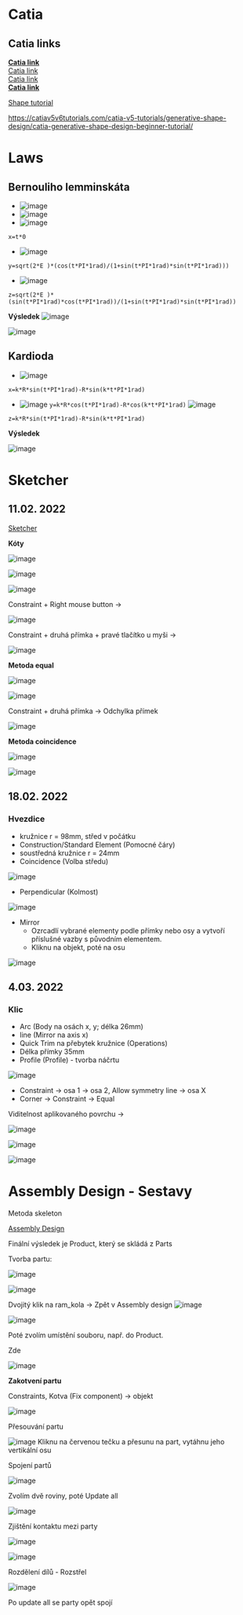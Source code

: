 # Catia
Catia links
---
<strong><a href ="http://catiadoc.free.fr/online/sdgug_C2/sdgugwd0100.htm">Catia link</a><br></strong>
<a href ="http://yvonet.florent.free.fr/SERVEUR/COURS%20CATIA/CATIA%20Shape%20Design%20and%20Styling/GSD_F/Student/EDU_CAT_EN_GSD_FF_V5R19_toprint.pdf">Catia link</a><br>
<a href = "https://www.wichita.edu/industry_and_defense/NIAR/Documents/Wireframe-and-Surfaces-2019x.pdf">Catia link</a><br>
<strong><a href= "https://catiahelp.azurewebsites.net/English/GsdUserMap/gsd-r-ui-MenuBar.htm">Catia link</a></strong>

<a href="http://www.catia-forum.cz/manual-catia/shape/">Shape tutorial</a>

https://catiav5v6tutorials.com/catia-v5-tutorials/generative-shape-design/catia-generative-shape-design-beginner-tutorial/

# Laws
Bernouliho lemminskáta
---

- ![image](https://user-images.githubusercontent.com/90755554/150954410-b93775c1-2a25-4402-b20f-a4b240a207ff.png)<br>
- ![image](https://user-images.githubusercontent.com/90755554/150954437-5b671b7b-1349-4f63-b77f-771dfd8aef41.png)<br>
- ![image](https://user-images.githubusercontent.com/90755554/150955339-6a54f931-9b92-421e-998c-8edd23481bb7.png)<br>

 ``
 x=t*0
 ``
 
- ![image](https://user-images.githubusercontent.com/90755554/150954379-df31b210-f1f5-4ce5-8b0d-d5fdc27b181c.png)<br>

``
 y=sqrt(2*E )*(cos(t*PI*1rad)/(1+sin(t*PI*1rad)*sin(t*PI*1rad)))
 ``
 
- ![image](https://user-images.githubusercontent.com/90755554/150955135-b71617e2-372f-48db-9a25-52c34ef91539.png)<br>

 ``
z=sqrt(2*E )*(sin(t*PI*1rad)*cos(t*PI*1rad))/(1+sin(t*PI*1rad)*sin(t*PI*1rad))
 ``

<b>Výsledek</b>
![image](https://user-images.githubusercontent.com/90755554/150955247-38f09c03-8f13-49f0-9bd1-82af99aa0627.png)<br>

![image](https://user-images.githubusercontent.com/90755554/150957162-e5371787-6d8b-442f-87bf-e4dd22ef76c1.png)

Kardioda
---

- ![image](https://user-images.githubusercontent.com/90755554/150958707-e5358335-ca76-4de7-b555-5bb18de3c57f.png)

``
x=k*R*sin(t*PI*1rad)-R*sin(k*t*PI*1rad)
``
- ![image](https://user-images.githubusercontent.com/90755554/150958800-951a9d8c-6391-42f5-b2a6-b06e15019267.png)
``
y=k*R*cos(t*PI*1rad)-R*cos(k*t*PI*1rad)
``
![image](https://user-images.githubusercontent.com/90755554/150958920-e74ea51e-8a59-490e-81ea-22ef20ae2285.png)

``
z=k*R*sin(t*PI*1rad)-R*sin(k*t*PI*1rad)
``

<b>Výsledek</b><br>

![image](https://user-images.githubusercontent.com/90755554/150959090-69bdd79e-079d-483e-9f85-509d3228e10c.png)

# Sketcher

11.02. 2022
---

<a href="http://www.catia-forum.cz/manual-catia/sketcher/">Sketcher</a>

<b>Kóty</b>

![image](https://user-images.githubusercontent.com/90755554/153572883-de4771fa-36d0-4879-aad5-35b36bccc882.png)

![image](https://user-images.githubusercontent.com/90755554/153572959-e79625b8-cac1-4a79-98ee-cef155d96633.png)

![image](https://user-images.githubusercontent.com/90755554/153573273-d7b4bd1f-83c2-46a0-99ad-ad0a9b71d5eb.png)

Constraint + Right mouse button ->

![image](https://user-images.githubusercontent.com/90755554/153574156-60716534-b269-4d72-bf57-c43a4914a0d7.png)

Constraint + druhá přímka + pravé tlačítko u myši ->

![image](https://user-images.githubusercontent.com/90755554/153574604-9e0d46ac-d804-43a9-b7b0-faaf7a674bc6.png)

<b>Metoda equal</b>

![image](https://user-images.githubusercontent.com/90755554/153574886-7238b5d9-dc08-4c80-86d9-240c9cf5452d.png)


![image](https://user-images.githubusercontent.com/90755554/153574830-7fd4abce-8210-40a0-a380-a5efbd80e6af.png)

Constraint + druhá přímka -> Odchylka přímek

![image](https://user-images.githubusercontent.com/90755554/153575006-d39c853b-00dd-44c1-b133-141dde581c69.png)


<b>Metoda coincidence</b>

![image](https://user-images.githubusercontent.com/90755554/153575253-1e0a6788-61ba-41b5-ae79-1d2fa7900662.png)

![image](https://user-images.githubusercontent.com/90755554/153575282-313f7cb6-df56-44db-994b-079b7fd1ad67.png)

18.02. 2022
---
### Hvezdice
- kružnice r = 98mm, střed v počátku
- Construction/Standard Element (Pomocné čáry)
- soustředná kružnice r = 24mm
- Coincidence (Volba středu)

![image](https://user-images.githubusercontent.com/90755554/154662116-b367a352-66a2-4bcd-9bb2-ec27a916fd3b.png)

- Perpendicular (Kolmost)

![image](https://user-images.githubusercontent.com/90755554/154662689-d083c641-9d1c-490d-ad37-031ae511cc1d.png)
- Mirror
  - Ozrcadlí vybrané elementy podle přímky nebo osy a vytvoří příslušné vazby s původním elementem.
  - Kliknu na objekt, poté na osu

![image](https://user-images.githubusercontent.com/90755554/154664823-175fe7c1-6bbc-4bae-8947-8d2525b7429c.png)

4.03. 2022
---
### Klic
- Arc (Body na osách x, y; délka 26mm)
- line (Mirror na axis x)
- Quick Trim na přebytek kružnice (Operations)
- Délka přímky 35mm
- Profile (Profile) - tvorba náčrtu

![image](https://user-images.githubusercontent.com/90755554/156743114-e7114561-77c7-4bfa-ab26-0f05fefe8fa0.png)

- Constraint -> osa 1 -> osa 2, Allow symmetry line -> osa X
- Corner -> Constraint -> Equal

Viditelnost aplikovaného povrchu ->

![image](https://user-images.githubusercontent.com/90755554/156751257-00408277-9856-4f90-9826-8db6bf8819b8.png)

![image](https://user-images.githubusercontent.com/90755554/157849145-851ddfaf-449a-4e45-977c-6331af3da629.png)

![image](https://user-images.githubusercontent.com/90755554/157849178-b87fd411-2df4-4f77-b65f-530b851cc05d.png)


# Assembly Design - Sestavy

Metoda skeleton

<a href="http://catiadoc.free.fr/online/CATIAfr_C2/asmugCATIAfrs.htm">Assembly Design</a>

Finální výsledek je Product, který se skládá z Parts

Tvorba partu: 

![image](https://user-images.githubusercontent.com/90755554/162401748-d7e722f5-c5e5-4ff5-888f-f7acd1105ff6.png)



![image](https://user-images.githubusercontent.com/90755554/162401971-da073da1-154f-4c67-858f-48c246916008.png)

Dvojitý klik na ram_kola -> Zpět v Assembly design
![image](https://user-images.githubusercontent.com/90755554/162407098-0aefe042-a7d2-4e77-98c3-7b3d5b7eddb8.png)


![image](https://user-images.githubusercontent.com/90755554/165914397-921acb85-1e63-48b8-80a6-80d93b8ded8a.png)

Poté zvolím umístění souboru, např. do Product.

Zde

![image](https://user-images.githubusercontent.com/90755554/165914539-ccd82d8c-404b-4e17-8c1b-037823ddcdff.png)

**Zakotvení partu**

Constraints, Kotva (Fix component) -> objekt

![image](https://user-images.githubusercontent.com/90755554/165915289-dd5352d6-ff30-4ed0-b5b1-be533ed6d1ff.png)

Přesouvání partu

![image](https://user-images.githubusercontent.com/90755554/165916109-56f435c9-8836-40b9-94d7-fde21588e12c.png)
 Kliknu na červenou tečku a přesunu na part, vytáhnu jeho vertikální osu
 
 Spojení partů
 
 ![image](https://user-images.githubusercontent.com/90755554/165916624-e422f45f-886a-4e44-8367-1daf6bbf660b.png)
 
 Zvolím dvě roviny, poté Update all
 
 ![image](https://user-images.githubusercontent.com/90755554/165916728-818d682f-856b-491a-b4f2-a573e946e8d1.png)
 
 Zjištění kontaktu mezi party
 
 ![image](https://user-images.githubusercontent.com/90755554/165917914-50078382-7eff-4f8c-9761-a04dba8c0eae.png)

![image](https://user-images.githubusercontent.com/90755554/165917968-4fee88d3-644f-451c-9921-e412b827ed31.png)

Rozdělení dílů - Rozstřel

![image](https://user-images.githubusercontent.com/90755554/165918530-8830b6e4-e8c4-4205-9603-7011c72009fd.png)

Po update all se party opět spojí






